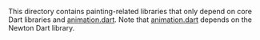 This directory contains painting-related libraries that only depend on
core Dart libraries and [animation.dart](../../animation.dart). Note
that [animation.dart](../../animation.dart) depends on the Newton Dart library.
